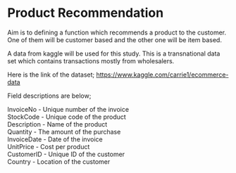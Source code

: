 # Product Recommendation

Aim is to defining a function which recommends a product to the customer. One of them will be customer based and the other one will be item based.

A data from kaggle will be used for this study. This is a transnational data set which contains transactions mostly from wholesalers.

Here is the link of the dataset; https://www.kaggle.com/carrie1/ecommerce-data

Field descriptions are below;

InvoiceNo - Unique number of the invoice<br/>
StockCode - Unique code of the product<br/>
Description - Name of the product<br/>
Quantity - The amount of the purchase<br/>
InvoiceDate - Date of the invoice<br/>
UnitPrice - Cost per product<br/>
CustomerID - Unique ID of the customer<br/>
Country - Location of the customer<br/>